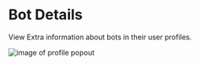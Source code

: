 # Bot Details

View Extra information about bots in their user profiles.

![image of profile popout](https://cdn.discordapp.com/attachments/839670865573969920/1013175871164657714/unknown.png)
